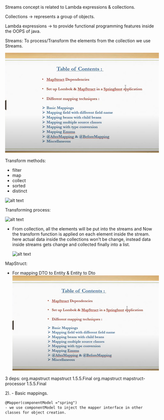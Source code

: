 Streams concept is related to Lambda expressions & collections.

Collections -> represents a group of objects.

Lambda expressions -> to provide functional programming features inside the OOPS of java.

Streams: To process/Transform the elements from the collection we use Streams.

![alt text](image.png)


Transform methods:
- filter
- map
- collect
- sorted
- distinct

![alt text](image-3.png)


Transforming process:

![alt text](image-1.png)



- From collection, all the elements will be put into the streams and Now the transform function is applied on each element inside the stream.
  here actual data inside the collections won't be change, instead data inside streams gets change and collected finally into a list.

  ![alt text](image-2.png)



MapStruct:
- For mapping DTO to Entity & Entity to Dto
  ![alt text](image.png)


3 deps:
 	<dependency>
			<groupId>org.mapstruct</groupId>
			<artifactId>mapstruct</artifactId>
			<version>1.5.5.Final</version>
		</dependency>
		<dependency>
			<groupId>org.mapstruct</groupId>
			<artifactId>mapstruct-processor</artifactId>
			<version>1.5.5.Final</version>
		</dependency>


2). 
    - Basic mappings.

    @Mapper(componentModel ="spring")
    - we use componentModel to inject the mapper interface in other classes for object creation.
